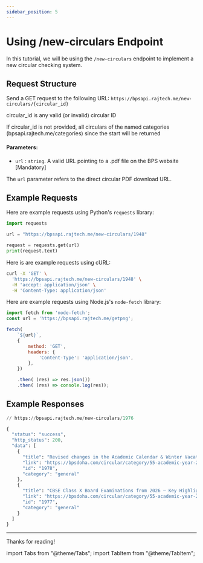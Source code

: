 ```yaml
---
sidebar_position: 5
---
```


# Using /new-circulars Endpoint

In this tutorial, we will be using the `/new-circulars` endpoint to implement a new circular checking system.


## Request Structure

Send a GET request to the following URL: `https://bpsapi.rajtech.me/new-circulars/{circular_id}`

circular_id is any valid (or invalid) circular ID

If circular_id is not provided, all circulars of the named categories (bpsapi.rajtech.me/categories) since the start will be returned


#### Parameters:

- `url` : `string`. A valid URL pointing to a .pdf file on the BPS website [Mandatory]

The `url` parameter refers to the direct circular PDF download URL.


## Example Requests

<Tabs>



<TabItem value="python" label="Python" default>

Here are example requests using Python's `requests` library:


```python
import requests

url = "https://bpsapi.rajtech.me/new-circulars/1948"

request = requests.get(url)
print(request.text)
```



</TabItem>



<TabItem value="curl" label="cURL">

Here is are example requests using cURL:



```bash
curl -X 'GET' \
  'https://bpsapi.rajtech.me/new-circulars/1948' \
  -H 'accept: application/json' \
  -H 'Content-Type: application/json' 
```

</TabItem>



<TabItem value="nodejs" label="Node.js">

Here are example requests using Node.js's `node-fetch` library:


```js
import fetch from 'node-fetch';
const url = 'https://bpsapi.rajtech.me/getpng';

fetch(
    `${url}`,
    {
        method: 'GET',
        headers: {
            'Content-Type': 'application/json',
        },
    })

    .then( (res) => res.json())
    .then( (res) => console.log(res));
```

</TabItem>


</Tabs>

## Example Responses



```python
// https://bpsapi.rajtech.me/new-circulars/1976

{
  "status": "success",
  "http_status": 200,
  "data": [
    {
      "title": "Revised changes in the Academic Calendar & Winter Vacation for the AY 2025 – ‘26",
      "link": "https://bpsdoha.com/circular/category/55-academic-year-2025-26?download=1978",
      "id": "1978",
      "category": "general"
    },
    {
      "title": "CBSE Class X Board Examinations from 2026 – Key Highlights",
      "link": "https://bpsdoha.com/circular/category/55-academic-year-2025-26?download=1977",
      "id": "1977",
      "category": "general"
    }
  ]
}
```



---

Thanks for reading!

import Tabs			from "@theme/Tabs";
import TabItem		from "@theme/TabItem";